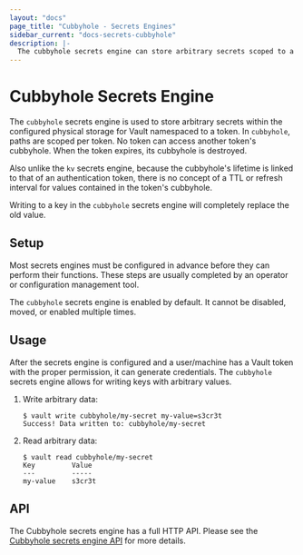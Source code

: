 ```yaml
---
layout: "docs"
page_title: "Cubbyhole - Secrets Engines"
sidebar_current: "docs-secrets-cubbyhole"
description: |-
  The cubbyhole secrets engine can store arbitrary secrets scoped to a single token.
---
```


# Cubbyhole Secrets Engine

The `cubbyhole` secrets engine is used to store arbitrary secrets within the
configured physical storage for Vault namespaced to a token. In `cubbyhole`,
paths are scoped per token. No token can access another token's cubbyhole. When
the token expires, its cubbyhole is destroyed.

Also unlike the `kv` secrets engine, because the cubbyhole's lifetime is
linked to that of an authentication token, there is no concept of a TTL or
refresh interval for values contained in the token's cubbyhole.

Writing to a key in the `cubbyhole` secrets engine will completely replace the
old value.

## Setup

Most secrets engines must be configured in advance before they can perform their
functions. These steps are usually completed by an operator or configuration
management tool.

The `cubbyhole` secrets engine is enabled by default. It cannot be disabled,
moved, or enabled multiple times.

## Usage

After the secrets engine is configured and a user/machine has a Vault token with
the proper permission, it can generate credentials. The `cubbyhole` secrets
engine allows for writing keys with arbitrary values.

1. Write arbitrary data:

    ```text
    $ vault write cubbyhole/my-secret my-value=s3cr3t
    Success! Data written to: cubbyhole/my-secret
    ```

1. Read arbitrary data:

    ```text
    $ vault read cubbyhole/my-secret
    Key         Value
    ---         -----
    my-value    s3cr3t
    ```

## API

The Cubbyhole secrets engine has a full HTTP API. Please see the
[Cubbyhole secrets engine API](/api/secret/cubbyhole/index.html) for more
details.
